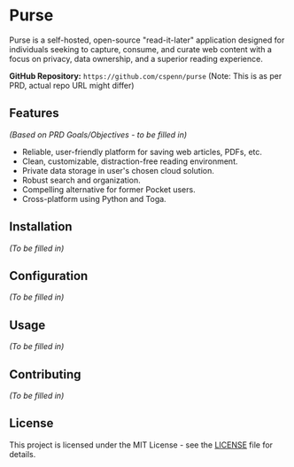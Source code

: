 # Purse

Purse is a self-hosted, open-source "read-it-later" application designed for individuals seeking to capture, consume, and curate web content with a focus on privacy, data ownership, and a superior reading experience.

**GitHub Repository:** `https://github.com/cspenn/purse` (Note: This is as per PRD, actual repo URL might differ)

## Features

*(Based on PRD Goals/Objectives - to be filled in)*

*   Reliable, user-friendly platform for saving web articles, PDFs, etc.
*   Clean, customizable, distraction-free reading environment.
*   Private data storage in user's chosen cloud solution.
*   Robust search and organization.
*   Compelling alternative for former Pocket users.
*   Cross-platform using Python and Toga.

## Installation

*(To be filled in)*

## Configuration

*(To be filled in)*

## Usage

*(To be filled in)*

## Contributing

*(To be filled in)*

## License

This project is licensed under the MIT License - see the [LICENSE](LICENSE) file for details.
